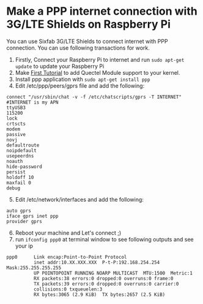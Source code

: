 # Make a PPP internet connection with 3G/LTE Shields on Raspberry Pi

You can use Sixfab 3G/LTE Shields to connect internet with PPP connection. You can use following transactions for work.

1. Firstly, Connect your Raspberry Pi to internet and run `sudo apt-get update` to update your Raspberry Pi
2. Make [First Tutorial](https://github.com/sixfab/rpiShields/tree/master/tutorials/tutorial1) to add Quectel Module support to your kernel.
3. Install ppp application with `sudo apt-get install ppp`
4. Edit /etc/ppp/peers/gprs file and add the following:
  ```
  connect "/usr/sbin/chat -v -f /etc/chatscripts/gprs -T INTERNET" #INTERNET is my APN
  ttyUSB3
  115200
  lock
  crtscts
  modem
  passive
  novj
  defaultroute
  noipdefault
  usepeerdns
  noauth
  hide-password
  persist
  holdoff 10
  maxfail 0
  debug

  ```
5. Edit /etc/network/interfaces  and add the following: 
  ```
  auto gprs
  iface gprs inet ppp
  provider gprs
  
  ```
6. Reboot your machine and Let's connect ;)
7. run `ifconfig ppp0` at terminal window to see following outputs and see your ip<br/>
  ```
  ppp0      Link encap:Point-to-Point Protocol
            inet addr:10.XX.XXX.XXX  P-t-P:192.168.254.254  Mask:255.255.255.255
            UP POINTOPOINT RUNNING NOARP MULTICAST  MTU:1500  Metric:1
            RX packets:38 errors:0 dropped:0 overruns:0 frame:0
            TX packets:39 errors:0 dropped:0 overruns:0 carrier:0
            collisions:0 txqueuelen:3
            RX bytes:3065 (2.9 KiB)  TX bytes:2657 (2.5 KiB)
            
  ```
